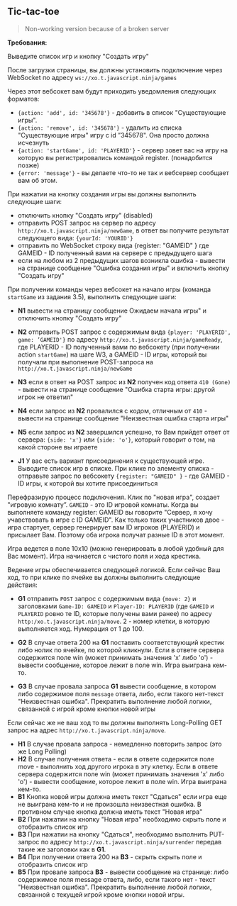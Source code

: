 ## Tic-tac-toe
> Non-working version because of a broken server

**Требования:**

Выведите список игр и кнопку "Создать игру"

После загрузки страницы, вы должны установить подключение через WebSocket по адресу `ws://xo.t.javascript.ninja/games`

Через этот вебсокет вам будут приходить уведомления следующих форматов:
* `{action: 'add', id: '345678'}` - добавить в список "Существующие игры". 
* `{action: 'remove', id: '345678'}` - удалить из списка "Существующие игры" игру с id ”345678". Она просто должна исчезнуть
* `{action: 'startGame', id: 'PLAYERID'}` - сервер зовет вас на игру на которую вы регистрировались командой register. (понадобится позже)
*  `{error: 'message'}` - вы делаете что-то не так и вебсервер сообщает вам об этом.

При нажатии на кнопку создания игры вы должны выполнить следующие шаги:
* отключить кнопку "Создать игру" (disabled)
* отправить POST запрос на сервер по адресу `http://xo.t.javascript.ninja/newGame`, в ответ вы получите результат следующего вида: `{yourId: 'YOURID'}`
* отправить по WebSocket строку вида {register: "GAMEID" } где GAMEID - ID полученный вами на сервере с предыдущего шага
* если на любом из 2 предыдущих шагов возникла ошибка - вывести на странице сообщение "Ошибка создания игры" и включить кнопку "Создать игру"


При получении команды через вебсокет на начало игры (команда `startGame` из задания 3.5), выполнить следующие шаги:
* **N1** вывести на страницу сообщение Ожидаем начала игры" и отключить кнопку "Создать игру"
* **N2**  отправить POST запрос с содержимым вида `{player: 'PLAYERID', game: ’GAMEID'}` по адресу `http://xo.t.javascript.ninja/gameReady`, где PLAYERID - ID полученный вами по вебсокету (при получении action `startGame`) на шаге W3, a GAMEID - ID игры, который вы получали при выполнение POST-запроса на `http://xo.t.javascript.ninja/newGame`
* **N3** если в ответ на POST запрос из **N2** получен код ответа `410 (Gone)` - вывести на странице сообщение "Ошибка старта игры: другой игрок не ответил"
* **N4** если запрос из **N2** провалился с кодом, отличным от `410` - вывести на странице сообщение "Неизвестная ошибка старта игры"
* **N5** если запрос из **N2** завершился успешно, то Вам прийдет ответ от сервера: `{side: 'х'}` или `{side: 'o'}`, который говорит о том, на какой стороне вы играете

* **J1** У вас есть вариант присоединения к существующей игре. Выводите список игр в списке. При клике по элементу списка - отправьте запрос по вебсокету `{register: "GAMEID" }` - где GAMEID - ID игры, к которой вы хотите присоединиться

Перефразирую процесс подключения. Клик по "новая игра", создает "игровую комнату”. `GAMEID` - это ID игровой комнаты. Когда вы выполняете команду register: GAMEID вы говорите "Сервер, я хочу учавствовать в игре с ID GAMEID". Как только таких участников двое - игра стартует, сервер генерирует вам ID игроков (PLAYERID) и присылает Вам. Поэтому оба игрока получат разные ID в этот момент.

Игра ведется в поле 10x10 (можно генерировать в любой удобный для Вас момент). Игра начинается с чистого поля и хода крестика.

Ведение игры обеспечивается следующей логикой. Если сейчас Ваш ход, то при клике по ячейке вы должны выполнить следующие действия:

* **G1** отправить `POST` запрос с содержимым вида `{move: 2}` и заголовками `Game-ID: GAMEID` и `Player-ID: PLAYERID` (где `GAMEID` и `РLAYERID` ровно те ID, которые получены вами ранее) по адресу `http:/xo.t.javascript.ninja/move`. 2 - номер клетки, в которую выполняется ход. Нумерация от 1 до 100.

* **G2** В случае ответа 200 на **G1** поставить соответствующий крестик либо нолик по ячейке, по которой кликнули. Если в ответе сервера содержится поле win (может принимать значения 'х' либо 'о') - вывести сообщение, которое лежит в поле win. Игра выиграна кем-то.
* **G3** В случае провала запроса **G1** вывести сообщение, в котором либо содержимое поля `message` ответа, либо, если такого нет-текст "Неизвестная ошибка". Прекратить выполнение любой логики, связанной с игрой кроме кнопки новой игры

Если сейчас же не ваш ход то вы должны выполнять Long-Polling GET запрос на адрес `http://xo.t.javascript.ninja/move`.
* **Н1** В случае провала запроса - немедленно повторить запрос (это же Long Polling)
* **Н2** В случае получения ответа - если в ответе содержится поле move - выполнить ход другого игрока в эту клетку. Если в ответе сервера содержится поле win (может принимать значения 'х' либо 'о') - вывести сообщение, которое лежит в поле win. Игра выиграна кем-то.
* **В1** Кнопка новой игры должна иметь текст "Сдаться" если игра еще не выиграна кем-то и не произошла неизвестная ошибка. В противном случае кнопка должна иметь текст "Новая игра"
* **В2** При нажатии на кнопку "Новая игра" необходимо скрыть поле и отобразить список игр
* **ВЗ** При нажатии на кнопку "Сдаться", необходимо выполнить PUT-запрос по адресу `http://xo.t.javascript.ninja/surrender` передав такие же заголовки как в **G1**.
* **В4** При получении ответа 200 на **ВЗ** - скрыть скрыть поле и отобразить список игр
* **В5** При провале запроса **ВЗ** - вывести сообщение на странице: либо содержимое поля message ответа, либо, если такого нет - текст "Неизвестная ошибка". Прекратить выполнение любой логики, связанной с текущей игрой кроме кнопки новой игры.
